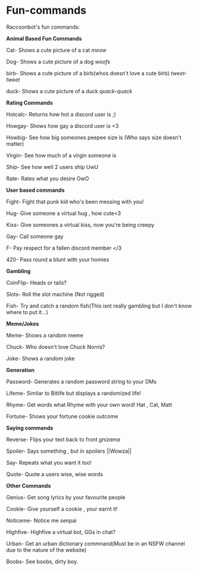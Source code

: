 # Fun-commands


Raccoonbot's fun commands:

**Animal Based Fun Commands**

Cat- Shows a cute picture of a cat *meow*

Dog- Shows a cute picture of a dog *woofs*

birb- Shows a cute picture of a birb(whos doesn't love a cute birb) *tweet-tweet*

duck- Shows a cute picture of a duck *quack-quack*


**Rating Commands**

Hotcalc- Returns how hot a discord user is ;)

Howgay- Shows how gay a discord user is <3

Howbig- See how big someones peepee size is (Who says size doesn't matter)

Virgin- See how much of a virgin someone is

Ship- See how well 2 users ship UwU

Rate- Rates what you desire OwO


**User based commands**

Fight- Fight that punk kid who's been messing with you!

Hug- Give someone a virtual hug , how cute<3

Kiss- Give someones a virtual kiss, now you're being creepy

Gay- Call someone gay

F- Pay respect for a fallen discord member </3

420- Pass round a blunt with your homies


**Gambling**

CoinFlip- Heads or tails?

Slots- Roll the slot machine (Not rigged)

Fish- Try and catch a random fish(This isnt really gambling but I don't know where to put it...)

**Meme/Jokes**

Meme- Shows a random meme

Chuck- Who doesn't love Chuck Norris?

Joke- Shows a random joke


**Generation**

Password- Generates a random password string to your DMs

Lifeme- Similar to Bitlife but displays a randomized life!

Rhyme- Get words what Rhyme with your own word! Hat , Cat, Matt 

Fortune- Shows your fortune cookie outcome


**Saying commands**

Reverse- Flips your text back to front *gnizama*

Spoiler- Says something , but in spoilers ||Wowza||

Say- Repeats what you want it too!

Quote- Quote a users wise, wise words


**Other Commands**

Genius- Get song lyrics by your favourite people

Cookie- Give yourself a cookie , your earnt it!

Noticeme- Notice me senpai

Highfive- Highfive a virtual bot, GGs in chat?

Urban- Get an urban dictionary commnand(Must be in an NSFW channel due to the nature of the website)

Boobs- See boobs, dirty boy.
